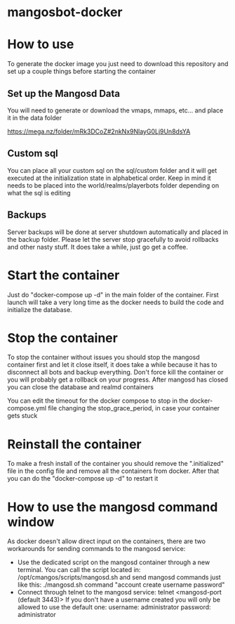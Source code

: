 # mangosbot-docker

# How to use
To generate the docker image you just need to download this repository and set up a couple things before starting the container

## Set up the Mangosd Data
You will need to generate or download the vmaps, mmaps, etc...  and place it in the data folder

https://mega.nz/folder/mRk3DCoZ#2nkNx9NlayG0Lj9Un8dsYA

## Custom sql
You can place all your custom sql on the sql/custom folder and it will get executed at the initialization state in alphabetical order. Keep in mind it needs to be placed into the world/realms/playerbots folder depending on what the sql is editing

## Backups
Server backups will be done at server shutdown automatically and placed in the backup folder. Please let the server stop gracefully to avoid rollbacks and other nasty stuff. It does take a while, just go get a coffee.

# Start the container
Just do "docker-compose up -d" in the main folder of the container. First launch will take a very long time as the docker needs to build the code and initialize the database.

# Stop the container
To stop the container without issues you should stop the mangosd container first and let it close itself, it does take a while because it has to disconnect all bots and backup everything. Don't force kill the container or you will probably get a rollback on your progress. After mangosd has closed you can close the database and realmd containers

You can edit the timeout for the docker compose to stop in the docker-compose.yml file changing the stop_grace_period, in case your container gets stuck

# Reinstall the container
To make a fresh install of the container you should remove the ".initialized" file in the config file and remove all the containers from docker. After that you can do the "docker-compose up -d" to restart it

# How to use the mangosd command window
As docker doesn't allow direct input on the containers, there are two workarounds for sending commands to the mangosd service:

- Use the dedicated script on the mangosd container through a new terminal. You can call the script located in: /opt/cmangos/scripts/mangosd.sh and send mangosd commands just like this: ./mangosd.sh command "account create username password"
- Connect through telnet to the mangosd service: telnet <docker-ip> <mangosd-port (default 3443)> If you don't have a username created you will only be allowed to use the default one: username: administrator password: administrator
